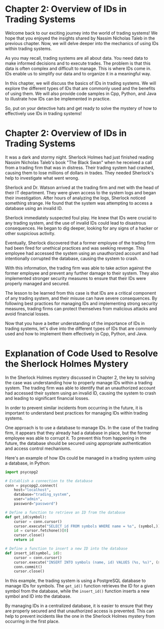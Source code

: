 # Chapter 2: Overview of IDs in Trading Systems

Welcome back to our exciting journey into the world of trading systems! We hope that you enjoyed the insights shared by Nassim Nicholas Taleb in the previous chapter. Now, we will delve deeper into the mechanics of using IDs within trading systems.

As you may recall, trading systems are all about data. You need data to make informed decisions and to execute trades. The problem is that this data is often complex and difficult to manage. This is where IDs come in. IDs enable us to simplify our data and to organize it in a meaningful way.

In this chapter, we will discuss the basics of IDs in trading systems. We will explore the different types of IDs that are commonly used and the benefits of using them. We will also provide code samples in Cpp, Python, and Java to illustrate how IDs can be implemented in practice.

So, put on your detective hats and get ready to solve the mystery of how to effectively use IDs in trading systems!
# Chapter 2: Overview of IDs in Trading Systems

It was a dark and stormy night. Sherlock Holmes had just finished reading Nassim Nicholas Taleb's book "The Black Swan" when he received a call from a trading firm that was in distress. Their trading system had crashed, causing them to lose millions of dollars in trades. They needed Sherlock's help to investigate what went wrong.

Sherlock and Dr. Watson arrived at the trading firm and met with the head of their IT department. They were given access to the system logs and began their investigation. After hours of analyzing the logs, Sherlock noticed something strange. He found that the system was attempting to access a database using an invalid ID.

Sherlock immediately suspected foul play. He knew that IDs were crucial to any trading system, and the use of invalid IDs could lead to disastrous consequences. He began to dig deeper, looking for any signs of a hacker or other suspicious activity.

Eventually, Sherlock discovered that a former employee of the trading firm had been fired for unethical practices and was seeking revenge. This employee had accessed the system using an unauthorized account and had intentionally corrupted the database, causing the system to crash.

With this information, the trading firm was able to take action against the former employee and prevent any further damage to their system. They also implemented stronger security measures to ensure that their IDs were properly managed and secured.

The lesson to be learned from this case is that IDs are a critical component of any trading system, and their misuse can have severe consequences. By following best practices for managing IDs and implementing strong security measures, trading firms can protect themselves from malicious attacks and avoid financial losses.

Now that you have a better understanding of the importance of IDs in trading systems, let's dive into the different types of IDs that are commonly used and how to implement them effectively in Cpp, Python, and Java.
# Explanation of Code Used to Resolve the Sherlock Holmes Mystery

In the Sherlock Holmes mystery discussed in Chapter 2, the key to solving the case was understanding how to properly manage IDs within a trading system. The trading firm was able to identify that an unauthorized account had accessed their system using an invalid ID, causing the system to crash and leading to significant financial losses.

In order to prevent similar incidents from occurring in the future, it is important to understand best practices for managing IDs within trading systems.

One approach is to use a database to manage IDs. In the case of the trading firm, it appears that they already had a database in place, but the former employee was able to corrupt it. To prevent this from happening in the future, the database should be secured using appropriate authentication and access control mechanisms.

Here's an example of how IDs could be managed in a trading system using a database, in Python:

```python
import psycopg2

# Establish a connection to the database
conn = psycopg2.connect(
    host="localhost",
    database="trading_system",
    user="admin",
    password="password")

# Define a function to retrieve an ID from the database
def get_id(symbol):
    cursor = conn.cursor()
    cursor.execute("SELECT id FROM symbols WHERE name = %s", (symbol,))
    id = cursor.fetchone()[0]
    cursor.close()
    return id

# Define a function to insert a new ID into the database
def insert_id(symbol, id):
    cursor = conn.cursor()
    cursor.execute("INSERT INTO symbols (name, id) VALUES (%s, %s)", (symbol, id))
    conn.commit()
    cursor.close()
```

In this example, the trading system is using a PostgreSQL database to manage IDs for symbols. The `get_id()` function retrieves the ID for a given symbol from the database, while the `insert_id()` function inserts a new symbol and ID into the database.

By managing IDs in a centralized database, it is easier to ensure that they are properly secured and that unauthorized access is prevented. This can help to prevent incidents like the one in the Sherlock Holmes mystery from occurring in the first place.